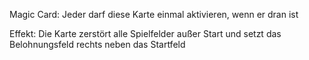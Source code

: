 Magic Card: Jeder darf diese Karte einmal aktivieren, wenn er dran ist

Effekt: Die Karte zerstört alle Spielfelder außer Start und setzt das Belohnungsfeld rechts neben das Startfeld